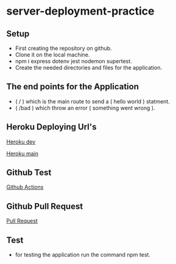 # server-deployment-practice


## Setup
* First creating the repository on github.
* Clone it on the local machine.
* npm i express dotenv jest nodemon supertest.
* Create the needed directories and files for the application.

## The end points for the Application
* ( / ) which is the main route to send a ( hello world ) statment.
* ( /bad ) which throw an error ( something went wrong ).


## Heroku Deploying Url's
[Heroku dev](https://hamzashamoun-server-deploy-dev.herokuapp.com/)

[Heroku main](https://hamzashamou-server-deploy-prod.herokuapp.com/)

## Github Test
[Github Actions](https://github.com/hamzashamoun96/server-deployment-practice/actions)

## Github Pull Request
[Pull Request](https://github.com/hamzashamoun96/server-deployment-practice/pull/1)

## Test
* for testing the application run the command npm test.
